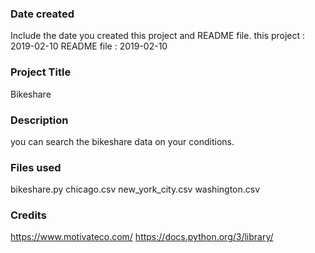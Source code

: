 ### Date created
Include the date you created this project and README file.
this project : 2019-02-10
 README file : 2019-02-10

### Project Title
Bikeshare

### Description
you can search the bikeshare data on your conditions.

### Files used
bikeshare.py
chicago.csv
new_york_city.csv
washington.csv


### Credits
https://www.motivateco.com/
https://docs.python.org/3/library/
